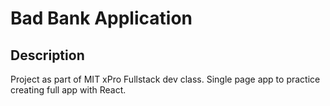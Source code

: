 # Bad Bank Application

## Description
Project as part of MIT xPro Fullstack dev class.  Single page app to practice creating full app with React.
